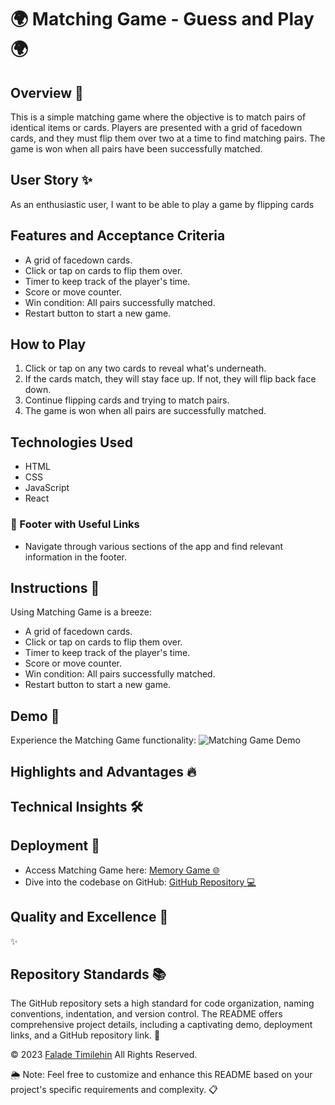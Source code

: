 # 🌍 Matching Game - Guess and Play 🌍

## Overview 🌟

This is a simple matching game where the objective is to match pairs of identical items or cards. Players are presented with a grid of facedown cards, and they must flip them over two at a time to find matching pairs. The game is won when all pairs have been successfully matched.

## User Story ✨

As an enthusiastic user, I want to be able to play a game by flipping cards

## Features and Acceptance Criteria

- A grid of facedown cards.
- Click or tap on cards to flip them over.
- Timer to keep track of the player's time.
- Score or move counter.
- Win condition: All pairs successfully matched.
- Restart button to start a new game.

## How to Play

1. Click or tap on any two cards to reveal what's underneath.
2. If the cards match, they will stay face up. If not, they will flip back face down.
3. Continue flipping cards and trying to match pairs.
4. The game is won when all pairs are successfully matched.

## Technologies Used

- HTML
- CSS
- JavaScript
- React

### 📜 Footer with Useful Links

- Navigate through various sections of the app and find relevant information in the footer.

## Instructions 📝

Using Matching Game is a breeze:

- A grid of facedown cards.
- Click or tap on cards to flip them over.
- Timer to keep track of the player's time.
- Score or move counter.
- Win condition: All pairs successfully matched.
- Restart button to start a new game.

## Demo 📸

Experience the Matching Game functionality:
![Matching Game Demo](./src/assets/img/demo.gif)

## Highlights and Advantages 🔥

## Technical Insights 🛠️

## Deployment 🚀

- Access Matching Game here: [Memory Game 🌐](https://faladetimilehin.github.io/memory-game/)
- Dive into the codebase on GitHub: [GitHub Repository 💻](https://github.com/faladetimilehin/memory-game.git)

## Quality and Excellence 🌟

✨

## Repository Standards 📚

The GitHub repository sets a high standard for code organization, naming conventions, indentation, and version control. The README offers comprehensive project details, including a captivating demo, deployment links, and a GitHub repository link. 📝

© 2023 [Falade Timilehin](https://github.com/faladetimilehin) All Rights Reserved.

🌦️ Note: Feel free to customize and enhance this README based on your project's specific requirements and complexity. 📋
